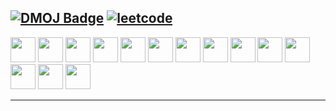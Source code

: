 [![DMOJ Badge](http://mosesxu.ca/judge-badge/dmoj/ntc)](https://www.dmoj.ca/user/ntc)
[![leetcode](https://cp-logo.vercel.app/leetcode/ntcie?logo=true)](https://leetcode.com/ntcqwq/)
---

<div>
    <img src="https://cdn.jsdelivr.net/gh/devicons/devicon@latest/icons/python/python-original.svg" width="40" height="40"/>
    <img src="https://cdn.jsdelivr.net/gh/devicons/devicon@latest/icons/pypi/pypi-original.svg" width="40" height="40"/>
    <img src="https://cdn.jsdelivr.net/gh/devicons/devicon@latest/icons/numpy/numpy-original.svg"width="40" height="40" />
    <img src="https://cdn.jsdelivr.net/gh/devicons/devicon@latest/icons/matplotlib/matplotlib-original.svg" width="40" height="40"/>
    <img src="https://cdn.jsdelivr.net/gh/devicons/devicon@latest/icons/swift/swift-original.svg"width="40" height="40" />
    <img src="https://cdn.jsdelivr.net/gh/devicons/devicon@latest/icons/cplusplus/cplusplus-original.svg" width="40" height="40"/>
    <img src="https://cdn.jsdelivr.net/gh/devicons/devicon@latest/icons/csharp/csharp-original.svg" width="40" height="40"/>
    <img src="https://cdn.jsdelivr.net/gh/devicons/devicon@latest/icons/html5/html5-original.svg"width="40" height="40" />
    <img src="https://cdn.jsdelivr.net/gh/devicons/devicon@latest/icons/css3/css3-original.svg"width="40" height="40" />
    <img src="https://cdn.jsdelivr.net/gh/devicons/devicon@latest/icons/javascript/javascript-original.svg" width="40" height="40"/>
    <img src="https://cdn.jsdelivr.net/gh/devicons/devicon@latest/icons/plotly/plotly-original.svg"width="40" height="40" />
    <img src="https://cdn.jsdelivr.net/gh/devicons/devicon@latest/icons/bootstrap/bootstrap-original.svg" width="40" height="40"/>
    <img src="https://cdn.jsdelivr.net/gh/devicons/devicon@latest/icons/p5js/p5js-original.svg" width="40" height="40"/>
    <img src="https://cdn.jsdelivr.net/gh/devicons/devicon@latest/icons/unity/unity-original.svg"width="40" height="40" />
          
</div>

---

